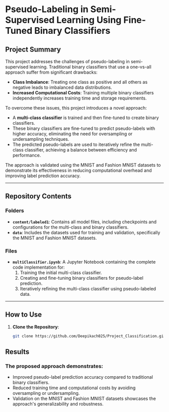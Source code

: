# Pseudo-Labeling in Semi-Supervised Learning Using Fine-Tuned Binary Classifiers

## Project Summary

This project addresses the challenges of pseudo-labeling in semi-supervised learning. Traditional binary classifiers that use a one-vs-all approach suffer from significant drawbacks:
- **Class Imbalance**: Treating one class as positive and all others as negative leads to imbalanced data distributions.
- **Increased Computational Costs**: Training multiple binary classifiers independently increases training time and storage requirements.

To overcome these issues, this project introduces a novel approach:
- A **multi-class classifier** is trained and then fine-tuned to create binary classifiers.
- These binary classifiers are fine-tuned to predict pseudo-labels with higher accuracy, eliminating the need for oversampling or undersampling techniques.
- The predicted pseudo-labels are used to iteratively refine the multi-class classifier, achieving a balance between efficiency and performance.

The approach is validated using the MNIST and Fashion MNIST datasets to demonstrate its effectiveness in reducing computational overhead and improving label prediction accuracy.

---

## Repository Contents

### Folders
- **`content/labeled1`**: Contains all model files, including checkpoints and configurations for the multi-class and binary classifiers.
- **`data`**: Includes the datasets used for training and validation, specifically the MNIST and Fashion MNIST datasets.

### Files
- **`multiClassifier.ipynb`**: A Jupyter Notebook containing the complete code implementation for:
  1. Training the initial multi-class classifier.
  2. Creating and fine-tuning binary classifiers for pseudo-label prediction.
  3. Iteratively refining the multi-class classifier using pseudo-labeled data.
  
---

## How to Use

1. **Clone the Repository**:
   ```bash
   git clone https://github.com/Deepikach025/Project_Classification.git


## Results

### The proposed approach demonstrates:

- Improved pseudo-label prediction accuracy compared to traditional binary classifiers.
- Reduced training time and computational costs by avoiding oversampling or undersampling.
- Validation on the MNIST and Fashion MNIST datasets showcases the approach's generalizability and robustness.
